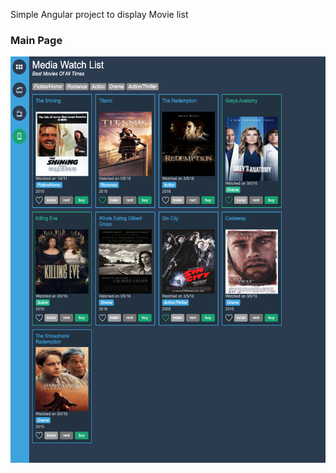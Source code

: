 Simple Angular project to display Movie list

### Main Page

<img src="https://raw.githubusercontent.com/GinaGrg1/simple-angular-projects/main/movies-list/pics/main.png" width="650" height="650">


